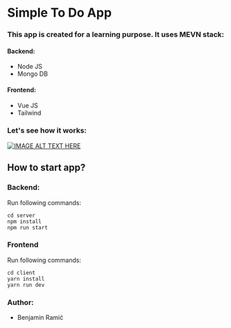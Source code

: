 # Simple To Do App

###  This app is created for a learning purpose. It uses MEVN stack:
#### Backend:
- Node JS
- Mongo DB
#### Frontend:
- Vue JS
- Tailwind


### Let's see how it works:

[![IMAGE ALT TEXT HERE](https://img.youtube.com/vi/JxBhC3BFRHY/0.jpg)](https://www.youtube.com/watch?v=v=JxBhC3BFRHY)

## How to start app? 

### Backend:
Run following commands:
```shell
cd server
npm install
npm run start
```
### Frontend

Run following commands:
```shell
cd client  
yarn install
yarn run dev
```

### Author:
- Benjamin Ramić